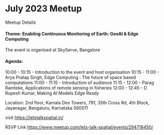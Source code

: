 # July 2023 Meetup

Meetup Details

#### Theme: Enabling Continuous Monitoring of Earth: GeoAI & Edge Computing

The event is organised at SkyServe, Bangalore

#### Agenda:

10:00 - 10:15 - Introduction to the event and host organisation
10:15 - 11:00 - Arya Pratap Singh, Edge Computing : The future of space based computations
11:00 - 11:15 - Introduction of audience
11:15 - 12:00 - Parag Ramteke, Applications of remote sensing in fisheries
12:00 - 12:45 - D Rupesh Kumar, Making AI Models Edge Ready

Location:
2nd floor, Kamala Dev Towers, 791, 35th Cross Rd, 4th Block, Jayanagar, Bengaluru, Karnataka 560011

visit https://letstalkspatial.in/

RSVP Link
https://www.meetup.com/lets-talk-spatial/events/294718450/
